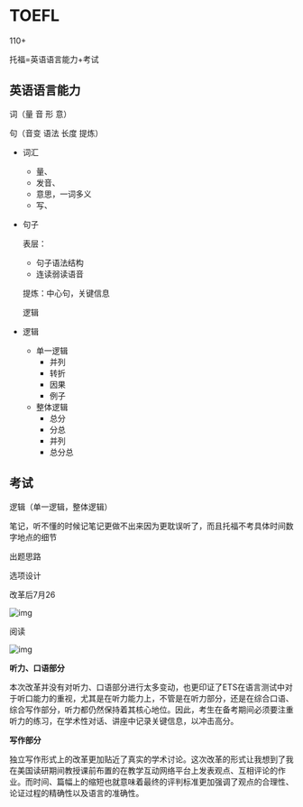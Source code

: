# TOEFL

110+

托福=英语语言能力+考试

## 英语语言能力

词（量 音 形 意）

句（音变 语法 长度 提炼）

- 词汇

  - 量、
  - 发音、
  - 意思，一词多义
  - 写、

- 句子

  表层：

  - 句子语法结构
  - 连读弱读语音

  提炼：中心句，关键信息

  逻辑

- 逻辑

  - 单一逻辑
    - 并列
    - 转折
    - 因果
    - 例子
  - 整体逻辑
    - 总分
    - 分总
    - 并列
    - 总分总

## 考试

逻辑（单一逻辑，整体逻辑）

笔记，听不懂的时候记笔记更做不出来因为更耽误听了，而且托福不考具体时间数字地点的细节

出题思路

选项设计





改革后7月26

![img](https://cdn.jsdelivr.net/gh/davidliuk/images@master/blog/9f1353e9ac394b65b2f6dfeb84edda05-20230509204802995.png)



阅读

![img](https://cdn.jsdelivr.net/gh/davidliuk/images@master/blog/f9fd3ff90d9e4c10aa8229e08b92d5d0.png)

**听力、口语部分**

本次改革并没有对听力、口语部分进行太多变动，也更印证了ETS在语言测试中对于听口能力的重视，尤其是在听力能力上，不管是在听力部分，还是在综合口语、综合写作部分，听力都仍然保持着其核心地位。因此，考生在备考期间必须要注重听力的练习，在学术性对话、讲座中记录关键信息，以冲击高分。

**写作部分**

独立写作形式上的改革更加贴近了真实的学术讨论。这次改革的形式让我想到了我在美国读研期间教授课前布置的在教学互动网络平台上发表观点、互相评论的作业。而时间、篇幅上的缩短也就意味着最终的评判标准更加强调了观点的合理性、论证过程的精确性以及语言的准确性。



